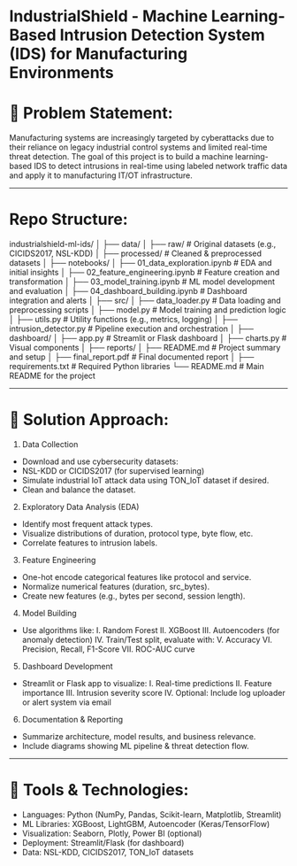 # IndustrialShield - Machine Learning-Based Intrusion Detection System (IDS) for Manufacturing Environments

# 🎯 Problem Statement:
Manufacturing systems are increasingly targeted by cyberattacks due to their reliance on legacy industrial control 
systems and limited real-time threat detection. The goal of this project is to build a machine learning-based IDS 
to detect intrusions in real-time using labeled network traffic data and apply it to manufacturing IT/OT infrastructure.

---------------------------------------------------------------------------------------------------------------

# Repo Structure:
industrialshield-ml-ids/
│
├── data/
│   ├── raw/                          # Original datasets (e.g., CICIDS2017, NSL-KDD)
│   ├── processed/                    # Cleaned & preprocessed datasets
│
├── notebooks/
│   ├── 01_data_exploration.ipynb     # EDA and initial insights
│   ├── 02_feature_engineering.ipynb  # Feature creation and transformation
│   ├── 03_model_training.ipynb       # ML model development and evaluation
│   ├── 04_dashboard_building.ipynb   # Dashboard integration and alerts
│
├── src/
│   ├── data_loader.py                # Data loading and preprocessing scripts
│   ├── model.py                      # Model training and prediction logic
│   ├── utils.py                      # Utility functions (e.g., metrics, logging)
│   ├── intrusion_detector.py         # Pipeline execution and orchestration
│
├── dashboard/
│   ├── app.py                        # Streamlit or Flask dashboard
│   ├── charts.py                     # Visual components
│
├── reports/
│   ├── README.md                     # Project summary and setup
│   ├── final_report.pdf              # Final documented report
│
├── requirements.txt                 # Required Python libraries
└── README.md                        # Main README for the project


---------------------------------------------------------------------------------------------------------------

# 🧠 Solution Approach:
1. Data Collection
- Download and use cybersecurity datasets:
- NSL-KDD or CICIDS2017 (for supervised learning)
- Simulate industrial IoT attack data using TON_IoT dataset if desired.
- Clean and balance the dataset.

2. Exploratory Data Analysis (EDA)
- Identify most frequent attack types.
- Visualize distributions of duration, protocol type, byte flow, etc.
- Correlate features to intrusion labels.

3. Feature Engineering
- One-hot encode categorical features like protocol and service.
- Normalize numerical features (duration, src_bytes).
- Create new features (e.g., bytes per second, session length).

4. Model Building
- Use algorithms like:
  I. Random Forest
  II. XGBoost
  III. Autoencoders (for anomaly detection)
  IV. Train/Test split, evaluate with:
  V. Accuracy
  VI. Precision, Recall, F1-Score
  VII. ROC-AUC curve

5. Dashboard Development
- Streamlit or Flask app to visualize:
  I. Real-time predictions
  II. Feature importance
  III. Intrusion severity score
  IV. Optional: Include log uploader or alert system via email

6. Documentation & Reporting
- Summarize architecture, model results, and business relevance.
- Include diagrams showing ML pipeline & threat detection flow.

---------------------------------------------------------------------------------------------------------------

# 🔧 Tools & Technologies:
- Languages: Python (NumPy, Pandas, Scikit-learn, Matplotlib, Streamlit)
- ML Libraries: XGBoost, LightGBM, Autoencoder (Keras/TensorFlow)
- Visualization: Seaborn, Plotly, Power BI (optional)
- Deployment: Streamlit/Flask (for dashboard)
- Data: NSL-KDD, CICIDS2017, TON_IoT datasets
